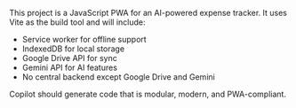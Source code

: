 <!-- Use this file to provide workspace-specific custom instructions to Copilot. For more details, visit https://code.visualstudio.com/docs/copilot/copilot-customization#_use-a-githubcopilotinstructionsmd-file -->

This project is a JavaScript PWA for an AI-powered expense tracker. It uses Vite as the build tool and will include:

-   Service worker for offline support
-   IndexedDB for local storage
-   Google Drive API for sync
-   Gemini API for AI features
-   No central backend except Google Drive and Gemini

Copilot should generate code that is modular, modern, and PWA-compliant.
